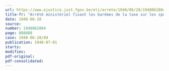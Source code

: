 ```yaml
---
url: https://www.ejustice.just.fgov.be/eli/arrete/1948/06/28/1948062804/justel
title-fr: "Arrêté ministériel fixant les barèmes de la taxe sur les spectacles ou divertissements en ce qui concerne les parties de danse et les spectacles ou divertissements non spécialement désignés"
date: 1948-06-28
source:
number: 1948062804
page: 888888
case: 1948-06-28/04
publication: 1948-07-01
starts:
modifies:
pdf-original:
pdf-consolidated:
---
```


